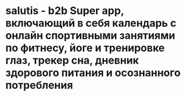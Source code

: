 # salutis - b2b Super app, включающий в себя календарь с онлайн спортивными занятиями по фитнесу, йоге и тренировке глаз, трекер сна, дневник здорового питания и осознанного потребления
